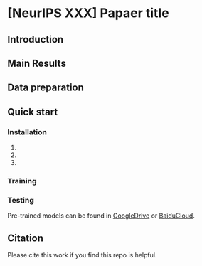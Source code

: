 # [NeurIPS XXX] Papaer title

## Introduction

## Main Results


## Data preparation 

## Quick start
### Installation
1. 
2. 
3. 
### Training

### Testing
Pre-trained models can be found in [GoogleDrive]() or [BaiduCloud]().

## Citation
Please cite this work if you find this repo is helpful.
```
```
